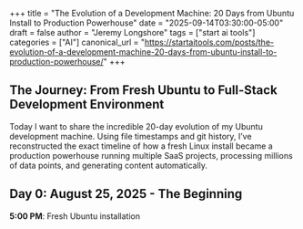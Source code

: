 +++
title = "The Evolution of a Development Machine: 20 Days from Ubuntu Install to Production Powerhouse"
date = "2025-09-14T03:30:00-05:00"
draft = false
author = "Jeremy Longshore"
tags = ["start ai tools"]
categories = ["AI"]
canonical_url = "https://startaitools.com/posts/the-evolution-of-a-development-machine-20-days-from-ubuntu-install-to-production-powerhouse/"
+++

<h2 id="the-journey-from-fresh-ubuntu-to-full-stack-development-environment">The Journey: From Fresh Ubuntu to Full-Stack Development Environment</h2>
<p>Today I want to share the incredible 20-day evolution of my Ubuntu development machine. Using file timestamps and git history, I’ve reconstructed the exact timeline of how a fresh Linux install became a production powerhouse running multiple SaaS projects, processing millions of data points, and generating content automatically.</p>
<h2 id="day-0-august-25-2025---the-beginning">Day 0: August 25, 2025 - The Beginning</h2>
<p><strong>5:00 PM</strong>: Fresh Ubuntu installation</p>
